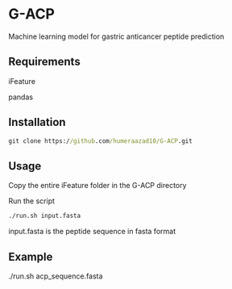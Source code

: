 # G-ACP
Machine learning model for gastric anticancer peptide prediction

## Requirements
iFeature 

pandas 

## Installation
```bat
git clone https://github.com/humeraazad10/G-ACP.git
```

## Usage
Copy the entire iFeature folder in the G-ACP directory

Run the script
```bat
./run.sh input.fasta
```

input.fasta is the peptide sequence in fasta format

## Example
./run.sh acp_sequence.fasta
